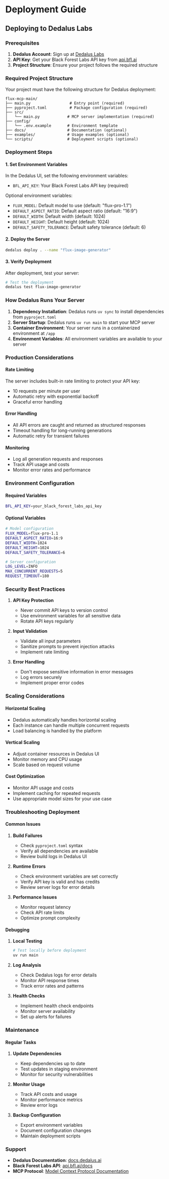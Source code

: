 # Deployment Guide

## Deploying to Dedalus Labs

### Prerequisites

1. **Dedalus Account**: Sign up at [Dedalus Labs](https://dedalus.ai/)
2. **API Key**: Get your Black Forest Labs API key from [api.bfl.ai](https://api.bfl.ai/)
3. **Project Structure**: Ensure your project follows the required structure

### Required Project Structure

Your project must have the following structure for Dedalus deployment:

```
flux-mcp-main/
├── main.py                 # Entry point (required)
├── pyproject.toml          # Package configuration (required)
├── src/
│   └── main.py            # MCP server implementation (required)
├── config/
│   └── .env.example       # Environment template
├── docs/                  # Documentation (optional)
├── examples/              # Usage examples (optional)
└── scripts/               # Deployment scripts (optional)
```

### Deployment Steps

#### 1. Set Environment Variables

In the Dedalus UI, set the following environment variables:

- `BFL_API_KEY`: Your Black Forest Labs API key (required)

Optional environment variables:
- `FLUX_MODEL`: Default model to use (default: "flux-pro-1.1")
- `DEFAULT_ASPECT_RATIO`: Default aspect ratio (default: "16:9")
- `DEFAULT_WIDTH`: Default width (default: 1024)
- `DEFAULT_HEIGHT`: Default height (default: 1024)
- `DEFAULT_SAFETY_TOLERANCE`: Default safety tolerance (default: 6)

#### 2. Deploy the Server

```bash
dedalus deploy . --name "flux-image-generator"
```

#### 3. Verify Deployment

After deployment, test your server:

```bash
# Test the deployment
dedalus test flux-image-generator
```

### How Dedalus Runs Your Server

1. **Dependency Installation**: Dedalus runs `uv sync` to install dependencies from `pyproject.toml`
2. **Server Startup**: Dedalus runs `uv run main` to start your MCP server
3. **Container Environment**: Your server runs in a containerized environment at `/app`
4. **Environment Variables**: All environment variables are available to your server

### Production Considerations

#### Rate Limiting

The server includes built-in rate limiting to protect your API key:
- 10 requests per minute per user
- Automatic retry with exponential backoff
- Graceful error handling

#### Error Handling

- All API errors are caught and returned as structured responses
- Timeout handling for long-running generations
- Automatic retry for transient failures

#### Monitoring

- Log all generation requests and responses
- Track API usage and costs
- Monitor error rates and performance

### Environment Configuration

#### Required Variables

```bash
BFL_API_KEY=your_black_forest_labs_api_key
```

#### Optional Variables

```bash
# Model configuration
FLUX_MODEL=flux-pro-1.1
DEFAULT_ASPECT_RATIO=16:9
DEFAULT_WIDTH=1024
DEFAULT_HEIGHT=1024
DEFAULT_SAFETY_TOLERANCE=6

# Server configuration
LOG_LEVEL=INFO
MAX_CONCURRENT_REQUESTS=5
REQUEST_TIMEOUT=180
```

### Security Best Practices

1. **API Key Protection**
   - Never commit API keys to version control
   - Use environment variables for all sensitive data
   - Rotate API keys regularly

2. **Input Validation**
   - Validate all input parameters
   - Sanitize prompts to prevent injection attacks
   - Implement rate limiting

3. **Error Handling**
   - Don't expose sensitive information in error messages
   - Log errors securely
   - Implement proper error codes

### Scaling Considerations

#### Horizontal Scaling

- Dedalus automatically handles horizontal scaling
- Each instance can handle multiple concurrent requests
- Load balancing is handled by the platform

#### Vertical Scaling

- Adjust container resources in Dedalus UI
- Monitor memory and CPU usage
- Scale based on request volume

#### Cost Optimization

- Monitor API usage and costs
- Implement caching for repeated requests
- Use appropriate model sizes for your use case

### Troubleshooting Deployment

#### Common Issues

1. **Build Failures**
   - Check `pyproject.toml` syntax
   - Verify all dependencies are available
   - Review build logs in Dedalus UI

2. **Runtime Errors**
   - Check environment variables are set correctly
   - Verify API key is valid and has credits
   - Review server logs for error details

3. **Performance Issues**
   - Monitor request latency
   - Check API rate limits
   - Optimize prompt complexity

#### Debugging

1. **Local Testing**
   ```bash
   # Test locally before deployment
   uv run main
   ```

2. **Log Analysis**
   - Check Dedalus logs for error details
   - Monitor API response times
   - Track error rates and patterns

3. **Health Checks**
   - Implement health check endpoints
   - Monitor server availability
   - Set up alerts for failures

### Maintenance

#### Regular Tasks

1. **Update Dependencies**
   - Keep dependencies up to date
   - Test updates in staging environment
   - Monitor for security vulnerabilities

2. **Monitor Usage**
   - Track API costs and usage
   - Monitor performance metrics
   - Review error logs

3. **Backup Configuration**
   - Export environment variables
   - Document configuration changes
   - Maintain deployment scripts

### Support

- **Dedalus Documentation**: [docs.dedalus.ai](https://docs.dedalus.ai/)
- **Black Forest Labs API**: [api.bfl.ai/docs](https://api.bfl.ai/docs)
- **MCP Protocol**: [Model Context Protocol Documentation](https://modelcontextprotocol.io/)
